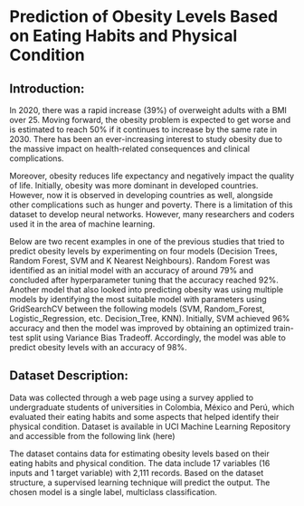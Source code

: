 # Prediction of Obesity Levels Based on Eating Habits and Physical Condition

## Introduction:
In 2020, there was a rapid increase (39%) of overweight adults with a BMI over 25. Moving forward, the obesity problem is expected to get worse and is estimated to reach 50% if it continues to increase by the same rate in 2030. There has been an ever-increasing interest to study obesity due to the massive impact on health-related consequences and clinical complications.

Moreover, obesity reduces life expectancy and negatively impact the quality of life. Initially, obesity was more dominant in developed countries. However, now it is observed in developing countries as well, alongside other complications such as hunger and poverty. There is a limitation of this dataset to develop neural networks. However, many researchers and coders used it in the area of machine learning.

Below are two recent examples in one of the previous studies that tried to predict obesity levels by experimenting on four models (Decision Trees, Random Forest, SVM and K Nearest Neighbours). Random Forest was identified as an initial model with an accuracy of around 79% and concluded after hyperparameter tuning that the accuracy reached 92%. Another model that also looked into predicting obesity was using multiple models by identifying the most suitable model with parameters using GridSearchCV between the following models (SVM, Random_Forest, Logistic_Regression, etc. Decision_Tree, KNN). Initially, SVM achieved 96% accuracy and then the model was improved by obtaining an optimized train-test split using Variance Bias Tradeoff. Accordingly, the model was able to predict obesity levels with an accuracy of 98%.

## Dataset Description:
Data was collected through a web page using a survey applied to undergraduate students of universities in Colombia, México and Perú, which evaluated their eating habits and some aspects that helped identify their physical condition. Dataset is available in UCI Machine Learning Repository and accessible from the following link (here)

The dataset contains data for estimating obesity levels based on their eating habits and physical condition. The data include 17 variables (16 inputs and 1 target variable) with 2,111 records. Based on the dataset structure, a supervised learning technique will predict the output. The chosen model is a single label, multiclass classification.
